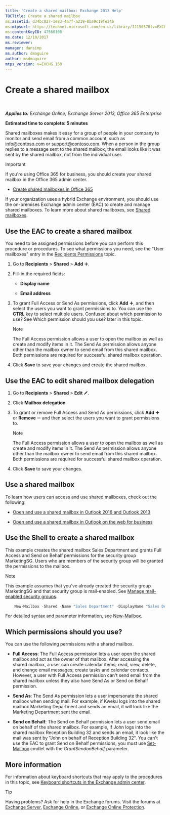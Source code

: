 ```yaml
---
title: 'Create a shared mailbox: Exchange 2013 Help'
TOCTitle: Create a shared mailbox
ms:assetid: d34bc827-1e83-4a7f-a219-8ba9c19fe24b
ms:mtpsurl: https://technet.microsoft.com/en-us/library/JJ150570(v=EXCHG.150)
ms:contentKeyID: 47560108
ms.date: 12/10/2017
ms.reviewer: 
manager: dansimp
ms.author: dmaguire
author: msdmaguire
mtps_version: v=EXCHG.150
---
```


# Create a shared mailbox

 

_**Applies to:** Exchange Online, Exchange Server 2013, Office 365 Enterprise_


**Estimated time to complete: 5 minutes**

Shared mailboxes makes it easy for a group of people in your company to monitor and send email from a common account, such as info@contoso.com or support@contoso.com. When a person in the group replies to a message sent to the shared mailbox, the email looks like it was sent by the shared mailbox, not from the individual user.


> [!IMPORTANT]
> If you're using Office 365 for business, you should create your shared mailbox in the Office 365 admin center. 
> <UL>
> <LI>
> <P><A href="https://go.microsoft.com/fwlink/p/?linkid=834766">Create shared mailboxes in Office 365</A></P></LI></UL>



If your organization uses a hybrid Exchange environment, you should use the on-premises Exchange admin center (EAC) to create and manage shared mailboxes. To learn more about shared mailboxes, see [Shared mailboxes](shared-mailboxes-exchange-2013-help.md).

## Use the EAC to create a shared mailbox

You need to be assigned permissions before you can perform this procedure or procedures. To see what permissions you need, see the "User mailboxes" entry in the [Recipients Permissions](recipients-permissions-exchange-2013-help.md) topic.

1.  Go to **Recipients** \> **Shared** \> **Add** ![Add Icon](images/JJ218640.c1e75329-d6d7-4073-a27d-498590bbb558(EXCHG.150).gif "Add Icon").

2.  Fill-in the required fields:
    
      - **Display name**
    
      - **Email address**

3.  To grant Full Access or Send As permissions, click **Add** ![Add Icon](images/JJ218640.c1e75329-d6d7-4073-a27d-498590bbb558(EXCHG.150).gif "Add Icon"), and then select the users you want to grant permissions to. You can use the **CTRL** key to select multiple users. Confused about which permission to use? See Which permission should you use? later in this topic.
    

    > [!NOTE]
    > The Full Access permission allows a user to open the mailbox as well as create and modify items in it. The Send As permission allows anyone other than the mailbox owner to send email from this shared mailbox. Both permissions are required for successful shared mailbox operation.



4.  Click **Save** to save your changes and create the shared mailbox.

## Use the EAC to edit shared mailbox delegation

1.  Go to **Recipients** \> **Shared** \> **Edit** ![Edit icon](images/JJ218640.6f53ccb2-1f13-4c02-bea0-30690e6ea71d(EXCHG.150).gif "Edit icon").

2.  Click **Mailbox delegation**

3.  To grant or remove Full Access and Send As permissions, click **Add** ![Add Icon](images/JJ218640.c1e75329-d6d7-4073-a27d-498590bbb558(EXCHG.150).gif "Add Icon") or **Remove** ![Remove icon](images/Dd362328.479b6ced-8d64-4277-a725-f17fea202b28(EXCHG.150).gif "Remove icon") and then select the users you want to grant permissions to.
    

    > [!NOTE]
    > The Full Access permission allows a user to open the mailbox as well as create and modify items in it. The Send As permission allows anyone other than the mailbox owner to send email from this shared mailbox. Both permissions are required for successful shared mailbox operation.



4.  Click **Save** to save your changes.

## Use a shared mailbox

To learn how users can access and use shared mailboxes, check out the following:

  - [Open and use a shared mailbox in Outlook 2016 and Outlook 2013](https://go.microsoft.com/fwlink/p/?linkid=834764)

  - [Open and use a shared mailbox in Outlook on the web for business](https://go.microsoft.com/fwlink/p/?linkid=834766)

## Use the Shell to create a shared mailbox

This example creates the shared mailbox Sales Department and grants Full Access and Send on Behalf permissions for the security group MarketingSG. Users who are members of the security group will be granted the permissions to the mailbox.


> [!NOTE]
> This example assumes that you've already created the security group MarketingSG and that security group is mail-enabled. See <A href="https://docs.microsoft.com/en-us/exchange/recipients-in-exchange-online/manage-mail-enabled-security-groups">Manage mail-enabled security groups</A>.


```powershell
    New-Mailbox -Shared -Name "Sales Department" -DisplayName "Sales Department" -Alias Sales | Set-Mailbox -GrantSendOnBehalfTo MarketingSG | Add-MailboxPermission -User MarketingSG -AccessRights FullAccess -InheritanceType All
```

For detailed syntax and parameter information, see [New-Mailbox](https://technet.microsoft.com/en-us/library/aa997663\(v=exchg.150\)).

## Which permissions should you use?

You can use the following permissions with a shared mailbox.

  - **Full Access**: The Full Access permission lets a user open the shared mailbox and act as the owner of that mailbox. After accessing the shared mailbox, a user can create calendar items; read, view, delete, and change email messages; create tasks and calendar contacts. However, a user with Full Access permission can't send email from the shared mailbox unless they also have Send As or Send on Behalf permission.

  - **Send As**: The Send As permission lets a user impersonate the shared mailbox when sending mail. For example, if Kweku logs into the shared mailbox Marketing Department and sends an email, it will look like the Marketing Department sent the email.

  - **Send on Behalf**: The Send on Behalf permission lets a user send email on behalf of the shared mailbox. For example, if John logs into the shared mailbox Reception Building 32 and sends an email, it look like the mail was sent by "John on behalf of Reception Building 32". You can't use the EAC to grant Send on Behalf permissions, you must use [Set-Mailbox](https://technet.microsoft.com/en-us/library/bb123981\(v=exchg.150\)) cmdlet with the *GrantSendonBehalf* parameter.

## More information

For information about keyboard shortcuts that may apply to the procedures in this topic, see [Keyboard shortcuts in the Exchange admin center](keyboard-shortcuts-in-the-exchange-admin-center-2013-help.md).


> [!TIP]
> Having problems? Ask for help in the Exchange forums. Visit the forums at <A href="https://go.microsoft.com/fwlink/p/?linkid=60612">Exchange Server</A>, <A href="https://go.microsoft.com/fwlink/p/?linkid=267542">Exchange Online</A>, or <A href="https://go.microsoft.com/fwlink/p/?linkid=285351">Exchange Online Protection</A>.


